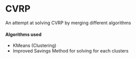 # CVRP
An attempt at solving CVRP by merging different algorithms

#### Algorithms used
* KMeans (Clustering)
* Improved Savings Method for solving for each clusters
